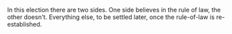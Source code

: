 In this election there are two sides. One side believes in the rule of law, the other doesn't. Everything else, to be settled later, once the rule-of-law is re-established.

